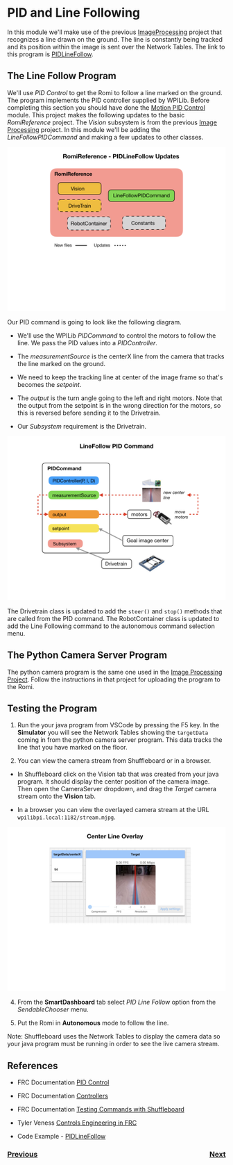 # <a name="code"></a>PID and Line Following
In this module we'll make use of the previous [ImageProcessing](https://github.com/mjwhite8119/romi-examples/tree/main/ImageProcessing) project that recognizes a line drawn on the ground. The line is constantly being tracked and its position within the image is sent over the Network Tables.  The link to this program is [PIDLineFollow](https://github.com/mjwhite8119/romi-examples/tree/main/PIDLineFollow). 

## The Line Follow Program
We'll use *PID Control* to get the Romi to follow a line marked on the ground.  The program implements the PID controller supplied by WPILib.  Before completing this section you should have done the [Motion PID Control](romiPID) module.  This project makes the following updates to the basic *RomiReference* project.  The *Vision* subsystem is from the previous [Image Processing](romiImageProcessing) project. In this module we'll be adding the *LineFollowPIDCommand* and making a few updates to other classes.

![LineFollow updates](../images/FRCVision/FRCVision.012.jpeg)

Our PID command is going to look like the following diagram.  

- We'll use the WPILib *PIDCommand* to control the motors to follow the line.  We pass the PID values into a *PIDController*.

- The *measurementSource* is the centerX line from the camera that tracks the line marked on the ground.  

- We need to keep the tracking line at center of the image frame so that's becomes the *setpoint*. 

- The *output* is the turn angle going to the left and right motors.  Note that the output from the setpoint is in the wrong direction for the motors, so this is reversed before sending it to the Drivetrain.

- Our *Subsystem* requirement is the Drivetrain.

![PID Command](../images/FRCVision/FRCVision.013.jpeg)

The Drivetrain class is updated to add the `steer()` and `stop()` methods that are called from the PID command. The RobotContainer class is updated to add the Line Following command to the autonomous command selection menu.


## The Python Camera Server Program
The python camera program is the same one used in the [Image Processing Project](romiImageProcessing.md#upload).  Follow the instructions in that project for uploading the program to the Romi.

## Testing the Program
1. Run the your java program from VSCode by pressing the F5 key. In the **Simulator** you will see the Network Tables showing the `targetData` coming in from the python camera server program.  This data tracks the line that you have marked on the floor.

2. You can view the camera stream from Shuffleboard or in a browser.

- In Shuffleboard click on the Vision tab that was created from your java program. It should display the center position of the camera image.  Then open the CameraServer dropdown, and drag the *Target* camera stream onto the **Vision** tab. 

- In a browser you can view the overlayed camera stream at the URL `wpilibpi.local:1182/stream.mjpg`.

![View camera stream in Shuffleboard](../images/FRCVision/FRCVision.009.jpeg)

4. From the **SmartDashboard** tab select *PID Line Follow* option from the *SendableChooser* menu.

5. Put the Romi in **Autonomous** mode to follow the line.

Note: Shuffleboard uses the Network Tables to display the camera data so your java program must be running in order to see the live camera stream.

## References
- FRC Documentation [PID Control](https://docs.wpilib.org/en/latest/docs/software/commandbased/pid-subsystems-commands.html)

- FRC Documentation [Controllers](https://docs.wpilib.org/en/latest/docs/software/advanced-controls/controllers/index.html)

- FRC Documentation [Testing Commands with Shuffleboard](https://docs.wpilib.org/en/stable/docs/software/wpilib-tools/robotbuilder/introduction/robotbuilder-testing-with-shuffleboard.html)

- Tyler Veness [Controls Engineering in FRC](https://file.tavsys.net/control/controls-engineering-in-frc.pdf)

- Code Example - [PIDLineFollow](https://github.com/mjwhite8119/romi-examples/tree/main/PIDLineFollow)

<h3><span style="float:left">
<a href="romiImageProcessing">Previous</a></span>
<span style="float:right">
<a href="romiServos">Next</a></span></h3>